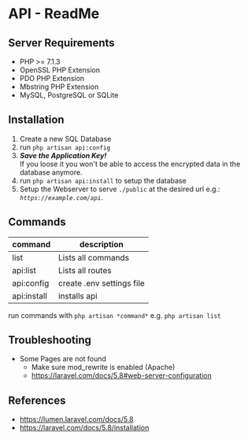 # API - ReadMe

## Server Requirements

-   PHP >= 7.1.3
-   OpenSSL PHP Extension
-   PDO PHP Extension
-   Mbstring PHP Extension
-   MySQL, PostgreSQL or SQLite

## Installation

1. Create a new SQL Database
2. run `php artisan api:config`
3. **_Save the Application Key!_**  
   If you loose it you won't be able to access the encrypted data in the database anymore.
4. run `php artisan api:install` to setup the database
5. Setup the Webserver to serve `./public` at the desired url e.g.: _`https://example.com/api`_.

## Commands

| command     | description               |
| ----------- | ------------------------- |
| list        | Lists all commands        |
| api:list    | Lists all routes          |
| api:config  | create .env settings file |
| api:install | installs api              |

run commands with `php artisan *command*` e.g. `php artisan list`

## Troubleshooting

-   Some Pages are not found
    -   Make sure mod_rewrite is enabled (Apache)
    -   <https://laravel.com/docs/5.8#web-server-configuration>

## References

-   <https://lumen.laravel.com/docs/5.8>
-   <https://laravel.com/docs/5.8/installation>

